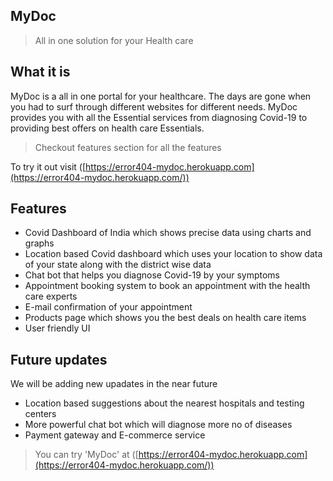 ## MyDoc

> All in one solution for your Health care

## What it is

MyDoc is a all in one portal for your healthcare. The days are gone when you had to surf through different websites for different needs. MyDoc provides you with all the Essential services from diagnosing Covid-19 to providing best offers on health care Essentials.

>Checkout features section for all the features

To try it out visit ([https://error404-mydoc.herokuapp.com](https://error404-mydoc.herokuapp.com/))


## Features

- Covid Dashboard of India which shows precise data using charts and graphs
- Location based Covid dashboard which uses your location to show data of your state along with the district wise data
- Chat bot that helps you diagnose Covid-19 by your symptoms
- Appointment booking system to book an appointment with the health care experts
- E-mail confirmation of your appointment 
- Products page which shows you the best deals on health care items
- User friendly UI


## Future updates

We will be adding new upadates in the near future

- Location based suggestions about the nearest hospitals and testing centers 
- More powerful chat bot which will diagnose more no of diseases
- Payment gateway and E-commerce service

> You can try 'MyDoc' at ([https://error404-mydoc.herokuapp.com](https://error404-mydoc.herokuapp.com/))
